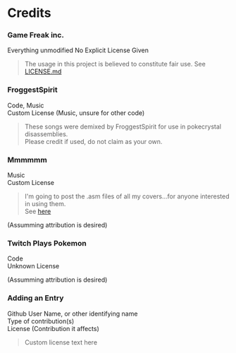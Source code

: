 # Credits

### Game Freak inc.
Everything unmodified
No Explicit License Given
> The usage in this project is believed to constitute fair use.
> See [LICENSE.md](https://github.com/hyperdriveguy/pokelds/blob/master/LICENSE.md)

### FroggestSpirit  
Code, Music  
Custom License (Music, unsure for other code)  
> These songs were demixed by FroggestSpirit for use in pokecrystal disassemblies.  
> Please credit if used, do not claim as your own.  

### Mmmmmm  
Music  
Custom License  
> I'm going to post the .asm files of all my covers...for anyone interested in using them.  
> See [here](https://hax.iimarckus.org/topic/6777/)  

(Assumming attribution is desired)  

### Twitch Plays Pokemon  
Code  
Unknown License  

(Assumming attribution is desired)  

### Adding an Entry

Github User Name, or other identifying name  
Type of contribution(s)  
License (Contribution it affects)  
> Custom license text here  
